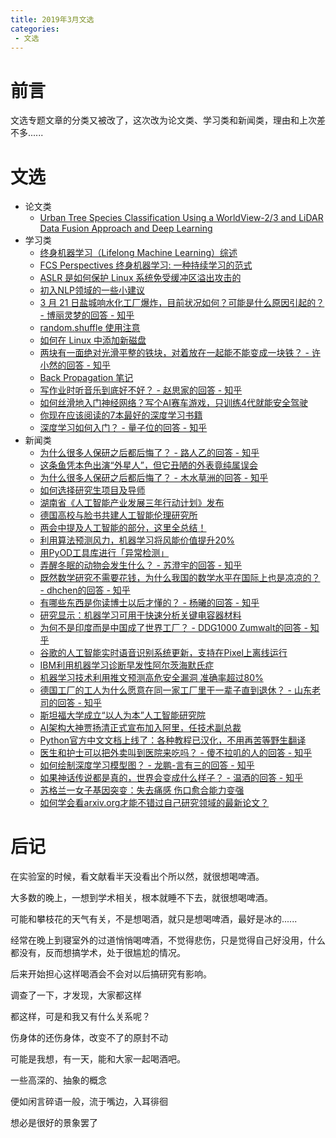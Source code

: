 ```yaml
---
title: 2019年3月文选
categories:
 - 文选
---
```


# 前言

文选专题文章的分类又被改了，这次改为论文类、学习类和新闻类，理由和上次差不多......

# 文选

* 论文类
  * [Urban Tree Species Classification Using a WorldView-2/3 and LiDAR Data Fusion Approach and Deep Learning](https://www.mdpi.com/1424-8220/19/6/1284)
* 学习类
  * [终身机器学习（Lifelong Machine Learning）综述](https://blog.csdn.net/qrlhl/article/details/49364173)
  * [FCS Perspectives 终身机器学习: 一种持续学习的范式](https://www.jiqizhixin.com/articles/2017-09-21-4)
  * [ASLR 是如何保护 Linux 系统免受缓冲区溢出攻击的](https://zhuanlan.zhihu.com/p/58419878)
  * [初入NLP领域的一些小建议](https://zhuanlan.zhihu.com/p/59184256)
  * [3 月 21 日盐城响水化工厂爆炸，目前状况如何？可能是什么原因引起的？ - 博丽灵梦的回答 - 知乎](https://www.zhihu.com/question/316874489/answer/629075429)
  * [random.shuffle 使用注意](https://blog.csdn.net/qq_21063873/article/details/80860218)
  * [如何在 Linux 中添加新磁盘](https://zhuanlan.zhihu.com/p/60551405)
  * [两块有一面绝对光滑平整的铁块，对着放在一起能不能变成一块铁？ - 许小然的回答 - 知乎](https://www.zhihu.com/question/316899218/answer/628913694)
  * [Back Propagation 笔记](https://lotabout.me/2018/Back-Propagation-Note/)
  * [写作业时听音乐到底好不好？ - 赵思家的回答 - 知乎](https://www.zhihu.com/question/29095100/answer/612716359)
  * [如何丝滑地入门神经网络？写个AI赛车游戏，只训练4代就能安全驾驶](https://zhuanlan.zhihu.com/p/56319305)
  * [你现在应该阅读的7本最好的深度学习书籍](https://zhuanlan.zhihu.com/p/34927814)
  * [深度学习如何入门？ - 量子位的回答 - 知乎](https://www.zhihu.com/question/26006703/answer/536169538)
* 新闻类
  * [为什么很多人保研之后都后悔了？ - 路人乙的回答 - 知乎](https://www.zhihu.com/question/23810344/answer/386148529)
  * [这条鱼凭本色出演“外星人”，但它丑陋的外表竟纯属误会](https://zhuanlan.zhihu.com/p/58201318)
  * [为什么很多人保研之后都后悔了？ - 木水草洲的回答 - 知乎](https://www.zhihu.com/question/23810344/answer/389786589)
  * [如何选择研究生项目及导师](https://zhuanlan.zhihu.com/p/52129549)
  * [湖南省《人工智能产业发展三年行动计划》发布](http://www.qianjia.com/html/2019-03/06_327853.html)
  * [德国高校与脸书共建人工智能伦理研究所](http://www.rmzxb.com.cn/c/2019-03-06/2302189.shtml)
  * [两会中提及人工智能的部分，这里全总结！](http://www.fromgeek.com/ai/227393.html)
  * [利用算法预测风力，机器学习将风能价值提升20%](http://www.fromgeek.com/ai/226492.html)
  * [用PyOD工具库进行「异常检测」](https://zhuanlan.zhihu.com/p/58313521)
  * [弄醒冬眠的动物会发生什么？ - 苏澄宇的回答 - 知乎](https://www.zhihu.com/question/27902982/answer/38608016)
  * [既然数学研究不需要花钱，为什么我国的数学水平在国际上也是凉凉的？ - dhchen的回答 - 知乎](https://www.zhihu.com/question/297146701/answer/616071868)
  * [有哪些东西是你读博士以后才懂的？ - 杨曦的回答 - 知乎](https://www.zhihu.com/question/49608607/answer/616780393)
  * [研究显示：机器学习可用于快速分析关键电容器材料](https://news.pconline.com.cn/1236/12369697.html)
  * [为何不是印度而是中国成了世界工厂？ - DDG1000 Zumwalt的回答 - 知乎](https://www.zhihu.com/question/296589967/answer/613033433)
  * [谷歌的人工智能实时语音识别系统更新，支持在Pixel上离线运行](https://www.qudong.com/2019/0313/554011.shtml)
  * [IBM利用机器学习诊断早发性阿尔茨海默氏症](http://www.fromgeek.com/ai/228979.html)
  * [机器学习技术利用推文预测高危安全漏洞 准确率超过80%](http://www.eepw.com.cn/article/201903/398429.htm)
  * [德国工厂的工人为什么愿意在同一家工厂里干一辈子直到退休？ - 山东老司的回答 - 知乎](https://www.zhihu.com/question/302154846/answer/534676484)
  * [斯坦福大学成立“以人为本”人工智能研究院](http://3g.163.com/news/article/EAKSIDR200018AOR.html)
  * [AI架构大神贾扬清正式宣布加入阿里，任技术副总裁](http://www.qianjia.com/html/2019-03/19_329564.html)
  * [Python官方中文文档上线了：各种教程已汉化，不用再苦等野生翻译](https://zhuanlan.zhihu.com/p/60432717)
  * [医生和护士可以把外卖叫到医院来吃吗？ - 傻不拉叽的人的回答 - 知乎](https://www.zhihu.com/question/265872057/answer/630792008)
  * [如何绘制深度学习模型图？ - 龙鹏-言有三的回答 - 知乎](https://www.zhihu.com/question/317106629/answer/630155832)
  * [如果神话传说都是真的，世界会变成什么样子？ - 温酒的回答 - 知乎](https://www.zhihu.com/question/36260262/answer/67686600)
  * [苏格兰一女子基因突变：失去痛感 伤口愈合能力变强](http://www.acfun.cn/a/ac10057725)
  * [如何学会看arxiv.org才能不错过自己研究领域的最新论文？](https://zhuanlan.zhihu.com/p/59485394)

# 后记

在实验室的时候，看文献看半天没看出个所以然，就很想喝啤酒。

大多数的晚上，一想到学术相关，根本就睡不下去，就很想喝啤酒。

可能和攀枝花的天气有关，不是想喝酒，就只是想喝啤酒，最好是冰的......

经常在晚上到寝室外的过道悄悄喝啤酒，不觉得悲伤，只是觉得自己好没用，什么都没有，反而想搞学术，处于很尴尬的情况。

后来开始担心这样喝酒会不会对以后搞研究有影响。

调查了一下，才发现，大家都这样

都这样，可是和我又有什么关系呢？

伤身体的还伤身体，改变不了的原封不动

可能是我想，有一天，能和大家一起喝酒吧。

一些高深的、抽象的概念

便如闲言碎语一般，流于嘴边，入耳徘徊

想必是很好的景象罢了